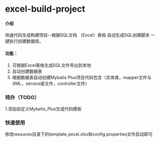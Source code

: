 # excel-build-project

#### 介绍
快速代码生成构建项目--根据SQL文档 （Excel）表格 自动生成SQL创建脚本 一键执行创建数据库。

#### 功能：
1. 可根据Excel表格生成SQL文件导出到本地
2. 自动创建数据表
3. 根据数据表自动创建Mybatis Plus项目代码包含（实体类，mapper文件与XML，service层文件，controller文件）

### 待办（TODO）
1.添加自定义Mybatis_Plus生成代码模板


### 快速使用
修改resouces目录下的template_excel.xlsx和config.properties文件启动即可